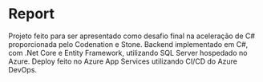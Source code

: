 # Report

Projeto feito para ser apresentado como desafio final na aceleração de C# proporcionada pelo Codenation e Stone.
Backend implementado em C#, com .Net Core e Entity Framework, utilizando SQL Server hospedado no Azure.
Deploy feito no Azure App Services utilizando CI/CD do Azure DevOps.
